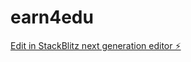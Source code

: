# earn4edu

[Edit in StackBlitz next generation editor ⚡️](https://stackblitz.com/~/github.com/bahauddinchishte2/earn4edu)